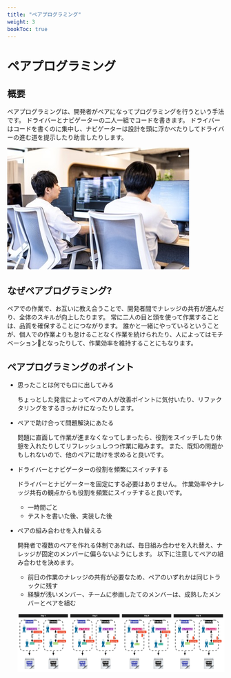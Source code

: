 ```yaml
---
title: "ペアプログラミング"
weight: 3
bookToc: true
---
```


# ペアプログラミング

## 概要
ペアプログラミングは、開発者がペアになってプログラミングを行うという手法です。
ドライバーとナビゲーターの二人一組でコードを書きます。
ドライバーはコードを書くのに集中し、ナビゲーターは設計を頭に浮かべたりしてドライバーの進む道を提示したり助言したりします。

![pairprogramming](pairprogramming.jpg)

## なぜペアプログラミング?
ペアでの作業で、お互いに教え合うことで、開発者間でナレッジの共有が進んだり、全体のスキルが向上したります。
常に二人の目と頭を使って作業することは、品質を確保することにつながります。
誰かと一緒にやっているということが、個人での作業よりも怠けることなく作業を続けられたり、人によってはモチベーションとなったりして、作業効率を維持することにもなります。

## ペアプログラミングのポイント
- 思ったことは何でも口に出してみる

  ちょっとした発言によってペアの人が改善ポイントに気付いたり、リファクタリングをするきっかけになったりします。

- ペアで助け合って問題解決にあたる

  問題に直面して作業が進まなくなってしまったら、役割をスイッチしたり休憩を入れたりしてリフレッシュしつつ作業に臨みます。
  また、既知の問題かもしれないので、他のペアに助けを求めると良いです。

- ドライバーとナビゲーターの役割を頻繁にスイッチする

  ドライバーとナビゲーターを固定にする必要はありません。
  作業効率やナレッジ共有の観点からも役割を頻繁にスイッチすると良いです。
  - 一時間ごと
  - テストを書いた後、実装した後

- ペアの組み合わせを入れ替える

  開発者で複数のペアを作れる体制であれば、毎日組み合わせを入れ替え、ナレッジが固定のメンバーに偏らないようにします。
  以下に注意してペアの組み合わせを決めます。
  - 前日の作業のナレッジの共有が必要なため、ペアのいずれかは同じトラックに残す
  - 経験が浅いメンバー、チームに参画したてのメンバーは、成熟したメンバーとペアを組む

  ![pairing](pairing.jpg)
